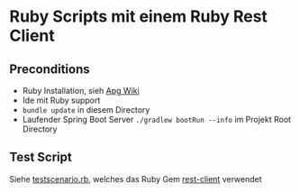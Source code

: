 # Ruby Scripts mit einem Ruby Rest Client

## Preconditions

- Ruby Installation, sieh [Apg Wiki ](https://intranet.apgsga.ch/display/itwi/Ruby)
- Ide mit Ruby support
- `bundle update` in diesem Directory
- Laufender Spring Boot Server `./gradlew bootRun --info` im Projekt
  Root Directory

## Test Script

Siehe [testscenario.rb](testscenario.rb), welches das Ruby Gem [rest-client](https://github.com/rest-client/rest-client) verwendet

